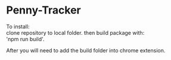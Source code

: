 # Penny-Tracker
To install:  
clone repository to local folder. 
then build package with:  
'npm run build'. 
  
After you will need to add the build folder into chrome extension.

